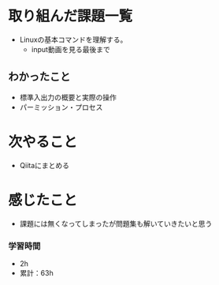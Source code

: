 # 取り組んだ課題一覧
- Linuxの基本コマンドを理解する。
  * input動画を見る最後まで

## わかったこと
- 標準入出力の概要と実際の操作
- パーミッション・プロセス

# 次やること
- Qiitaにまとめる

# 感じたこと
- 課題には無くなってしまったが問題集も解いていきたいと思う

### 学習時間
- 2h
- 累計：63h
